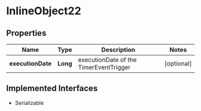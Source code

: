 

# InlineObject22

## Properties

Name | Type | Description | Notes
------------ | ------------- | ------------- | -------------
**executionDate** | **Long** | executionDate of the TimerEventTrigger |  [optional]


## Implemented Interfaces

* Serializable


